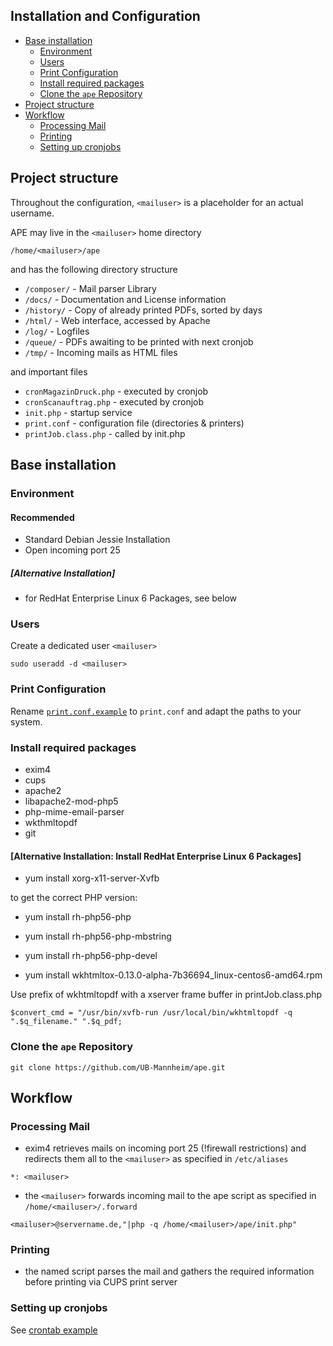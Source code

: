 Installation and Configuration
------------------------------

<!-- BEGIN-MARKDOWN-TOC -->
* [Base installation](#base-installation)
	* [Environment](#environment)
	* [Users](#users)
	* [Print Configuration](#print-configuration)
	* [Install required packages](#install-required-packages)
	* [Clone the `ape` Repository](#clone-the-ape-repository)
* [Project structure](#project-structure)
* [Workflow](#workflow)
	* [Processing Mail](#processing-mail)
	* [Printing](#printing)
	* [Setting up cronjobs](#setting-up-cronjobs)

<!-- END-MARKDOWN-TOC -->

## Project structure

Throughout the configuration, `<mailuser>` is a placeholder for an
actual username.

APE may live in the `<mailuser>` home directory

`/home/<mailuser>/ape`

and has the following directory structure

* `/composer/`    -   Mail parser Library
* `/docs/`        -   Documentation and License information
* `/history/`     -   Copy of already printed PDFs, sorted by days
* `/html/`        -   Web interface, accessed by Apache
* `/log/`         -   Logfiles
* `/queue/`       -   PDFs awaiting to be printed with next cronjob
* `/tmp/`         -   Incoming mails as HTML files

and important files

* `cronMagazinDruck.php`  -   executed by cronjob
* `cronScanauftrag.php`   -   executed by cronjob
* `init.php`              -   startup service
* `print.conf`            -   configuration file (directories & printers)
* `printJob.class.php`    -   called by init.php

## Base installation

### Environment

#### Recommended
- Standard Debian Jessie Installation
- Open incoming port 25

##### [Alternative Installation]
- for RedHat Enterprise Linux 6 Packages, see below

### Users

Create a dedicated user `<mailuser>`

```
sudo useradd -d <mailuser>
```

### Print Configuration

Rename [`print.conf.example`](./print.conf.example) to `print.conf`
and adapt the paths to your system.

### Install required packages

- exim4
- cups
- apache2
- libapache2-mod-php5
- php-mime-email-parser
- wkthmltopdf
- git

#### [Alternative Installation: Install RedHat Enterprise Linux 6 Packages]
- yum install xorg-x11-server-Xvfb

to get the correct PHP version:
- yum install rh-php56-php
- yum install rh-php56-php-mbstring
- yum install rh-php56-php-devel

- yum install wkhtmltox-0.13.0-alpha-7b36694_linux-centos6-amd64.rpm

Use prefix of wkhtmltopdf with a xserver frame buffer in printJob.class.php
```
$convert_cmd = "/usr/bin/xvfb-run /usr/local/bin/wkhtmltopdf -q ".$q_filename." ".$q_pdf;
```

### Clone the `ape` Repository

```
git clone https://github.com/UB-Mannheim/ape.git
```

## Workflow

### Processing Mail
- exim4 retrieves mails on incoming port 25 (!firewall restrictions)
  and redirects them all to the `<mailuser>` as specified in `/etc/aliases`

```
*: <mailuser>
```

- the `<mailuser>` forwards incoming mail to the ape script as specified
  in `/home/<mailuser>/.forward`

```
<mailuser>@servername.de,"|php -q /home/<mailuser>/ape/init.php"
```

### Printing

- the named script parses the mail and gathers the required
  information before printing via CUPS print server

### Setting up cronjobs

See [crontab example](./examples/config/crontab.debian)
